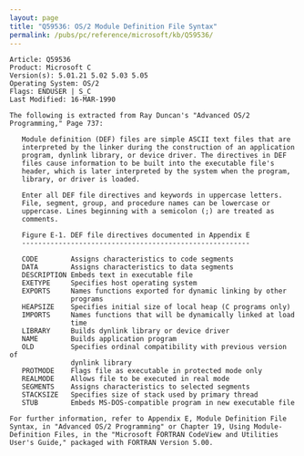 ```yaml
---
layout: page
title: "Q59536: OS/2 Module Definition File Syntax"
permalink: /pubs/pc/reference/microsoft/kb/Q59536/
---
```


	Article: Q59536
	Product: Microsoft C
	Version(s): 5.01.21 5.02 5.03 5.05
	Operating System: OS/2
	Flags: ENDUSER | S_C
	Last Modified: 16-MAR-1990
	
	The following is extracted from Ray Duncan's "Advanced OS/2
	Programming," Page 737:
	
	   Module definition (DEF) files are simple ASCII text files that are
	   interpreted by the linker during the construction of an application
	   program, dynlink library, or device driver. The directives in DEF
	   files cause information to be built into the executable file's
	   header, which is later interpreted by the system when the program,
	   library, or driver is loaded.
	
	   Enter all DEF file directives and keywords in uppercase letters.
	   File, segment, group, and procedure names can be lowercase or
	   uppercase. Lines beginning with a semicolon (;) are treated as
	   comments.
	
	   Figure E-1. DEF file directives documented in Appendix E
	   --------------------------------------------------------
	
	   CODE        Assigns characteristics to code segments
	   DATA        Assigns characteristics to data segments
	   DESCRIPTION Embeds text in executable file
	   EXETYPE     Specifies host operating system
	   EXPORTS     Names functions exported for dynamic linking by other
	               programs
	   HEAPSIZE    Specifies initial size of local heap (C programs only)
	   IMPORTS     Names functions that will be dynamically linked at load
	               time
	   LIBRARY     Builds dynlink library or device driver
	   NAME        Builds application program
	   OLD         Specifies ordinal compatibility with previous version of
	               dynlink library
	   PROTMODE    Flags file as executable in protected mode only
	   REALMODE    Allows file to be executed in real mode
	   SEGMENTS    Assigns characteristics to selected segments
	   STACKSIZE   Specifies size of stack used by primary thread
	   STUB        Embeds MS-DOS-compatible program in new executable file
	
	For further information, refer to Appendix E, Module Definition File
	Syntax, in "Advanced OS/2 Programming" or Chapter 19, Using Module-
	Definition Files, in the "Microsoft FORTRAN CodeView and Utilities
	User's Guide," packaged with FORTRAN Version 5.00.
